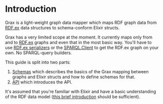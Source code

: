 # Introduction

Grax is a light-weight graph data mapper which maps RDF graph data from [RDF.ex](/rdf-ex/) data structures to schema-conform Elixir structs.

Grax has a very limited scope at the moment. It currently maps only from and to [RDF.ex](/rdf-ex/) graphs and even that in the most basic way. 
You'll have to use [RDF.ex serializers](/rdf-ex/serializations) or the [SPARQL.Client](/sparql-client/) to get the RDF.ex graph on your own.
No SPARQL-query builders. 

This guide is split into two parts:

1. [Schemas](/grax/schemas) which describes the basics of the Grax mapping between graphs and Elixir structs and how to define schemas for that.
2. [API](/grax/api) which introduces the API.

It's assumed that you're familiar with Elixir and have a basic understanding of the RDF data model ([this brief introduction](https://www.ontotext.com/knowledgehub/fundamentals/what-is-rdf/) should be sufficient). 
